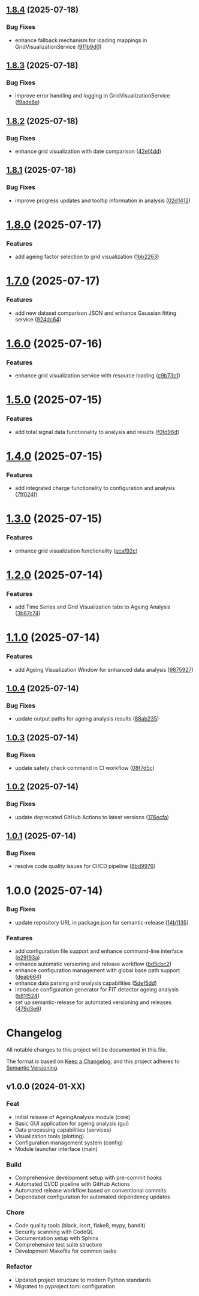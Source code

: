 ## [1.8.4](https://github.com/mateuszpolis/AgeingAnalysis/compare/v1.8.3...v1.8.4) (2025-07-18)


### Bug Fixes

* enhance fallback mechanism for loading mappings in GridVisualizationService ([911b9d0](https://github.com/mateuszpolis/AgeingAnalysis/commit/911b9d0395b1d8669ae0e53beb6f08e581eb13d8))

## [1.8.3](https://github.com/mateuszpolis/AgeingAnalysis/compare/v1.8.2...v1.8.3) (2025-07-18)


### Bug Fixes

* improve error handling and logging in GridVisualizationService ([f9ade8e](https://github.com/mateuszpolis/AgeingAnalysis/commit/f9ade8ea435e4ba5b4f645efa07dc4fa8155ffe2))

## [1.8.2](https://github.com/mateuszpolis/AgeingAnalysis/compare/v1.8.1...v1.8.2) (2025-07-18)


### Bug Fixes

* enhance grid visualization with date comparison ([42ef4dd](https://github.com/mateuszpolis/AgeingAnalysis/commit/42ef4dde984d69976d86e670cae2d410e2169f67))

## [1.8.1](https://github.com/mateuszpolis/AgeingAnalysis/compare/v1.8.0...v1.8.1) (2025-07-18)


### Bug Fixes

* improve progress updates and tooltip information in analysis ([02d1412](https://github.com/mateuszpolis/AgeingAnalysis/commit/02d1412feceebb6fa05dbc8377b57d5ebf4cface))

# [1.8.0](https://github.com/mateuszpolis/AgeingAnalysis/compare/v1.7.0...v1.8.0) (2025-07-17)


### Features

* add ageing factor selection to grid visualization ([1bb2263](https://github.com/mateuszpolis/AgeingAnalysis/commit/1bb2263aebc24db820b173e773312f5d60e988d5))

# [1.7.0](https://github.com/mateuszpolis/AgeingAnalysis/compare/v1.6.0...v1.7.0) (2025-07-17)


### Features

* add new dataset comparison JSON and enhance Gaussian fitting service ([924dc64](https://github.com/mateuszpolis/AgeingAnalysis/commit/924dc64b1e9b3eea3c7beb1ebfc3e92dcf66a8bc))

# [1.6.0](https://github.com/mateuszpolis/AgeingAnalysis/compare/v1.5.0...v1.6.0) (2025-07-16)


### Features

* enhance grid visualization service with resource loading ([c9b73c1](https://github.com/mateuszpolis/AgeingAnalysis/commit/c9b73c1f9b56cdb5b3ab8176b8fd8467e66acb58))

# [1.5.0](https://github.com/mateuszpolis/AgeingAnalysis/compare/v1.4.0...v1.5.0) (2025-07-15)


### Features

* add total signal data functionality to analysis and results ([f0fd96d](https://github.com/mateuszpolis/AgeingAnalysis/commit/f0fd96d0d67849db750e253ad45351f4abfc70c9))

# [1.4.0](https://github.com/mateuszpolis/AgeingAnalysis/compare/v1.3.0...v1.4.0) (2025-07-15)


### Features

* add integrated charge functionality to configuration and analysis ([7ff024f](https://github.com/mateuszpolis/AgeingAnalysis/commit/7ff024f8738d2b75afdd65585c75fced16ee826c))

# [1.3.0](https://github.com/mateuszpolis/AgeingAnalysis/compare/v1.2.0...v1.3.0) (2025-07-15)


### Features

* enhance grid visualization functionality ([ecaf92c](https://github.com/mateuszpolis/AgeingAnalysis/commit/ecaf92c8964c491b14cc464b8accb96eee39e23e))

# [1.2.0](https://github.com/mateuszpolis/AgeingAnalysis/compare/v1.1.0...v1.2.0) (2025-07-14)


### Features

* add Time Series and Grid Visualization tabs to Ageing Analysis ([3b67c74](https://github.com/mateuszpolis/AgeingAnalysis/commit/3b67c743c7812d791f95f370ede057071cb325ab))

# [1.1.0](https://github.com/mateuszpolis/AgeingAnalysis/compare/v1.0.4...v1.1.0) (2025-07-14)


### Features

* add Ageing Visualization Window for enhanced data analysis ([9875927](https://github.com/mateuszpolis/AgeingAnalysis/commit/98759271783a143278cbbb5830705525bcc84f10))

## [1.0.4](https://github.com/mateuszpolis/AgeingAnalysis/compare/v1.0.3...v1.0.4) (2025-07-14)


### Bug Fixes

* update output paths for ageing analysis results ([88ab235](https://github.com/mateuszpolis/AgeingAnalysis/commit/88ab235b0b4fc7186c5b969d81dfbab6d7df7219))

## [1.0.3](https://github.com/mateuszpolis/AgeingAnalysis/compare/v1.0.2...v1.0.3) (2025-07-14)


### Bug Fixes

* update safety check command in CI workflow ([08f7d5c](https://github.com/mateuszpolis/AgeingAnalysis/commit/08f7d5c3c0bf8f8fd16403c33a8b3b5d3842c52c))

## [1.0.2](https://github.com/mateuszpolis/AgeingAnalysis/compare/v1.0.1...v1.0.2) (2025-07-14)


### Bug Fixes

* update deprecated GitHub Actions to latest versions ([176ecfa](https://github.com/mateuszpolis/AgeingAnalysis/commit/176ecfa1875ca0629e6c9f0fb4d57ce543d53039))

## [1.0.1](https://github.com/mateuszpolis/AgeingAnalysis/compare/v1.0.0...v1.0.1) (2025-07-14)


### Bug Fixes

* resolve code quality issues for CI/CD pipeline ([8bd9976](https://github.com/mateuszpolis/AgeingAnalysis/commit/8bd9976aea136fca0fbefceb69f8691ad099a4d5))

# 1.0.0 (2025-07-14)


### Bug Fixes

* update repository URL in package.json for semantic-release ([14b1135](https://github.com/mateuszpolis/AgeingAnalysis/commit/14b1135ec5452fe2b9aaae0b96684919edfa6fdc))


### Features

* add configuration file support and enhance command-line interface ([e29f93a](https://github.com/mateuszpolis/AgeingAnalysis/commit/e29f93a3e5a161120a55b2ac3f883d1f1d18c291))
* enhance automatic versioning and release workflow ([bd5cbc2](https://github.com/mateuszpolis/AgeingAnalysis/commit/bd5cbc211648902e70b4db773c328134b8632381))
* enhance configuration management with global base path support ([deab664](https://github.com/mateuszpolis/AgeingAnalysis/commit/deab664f64e08c4f8afac68c846cfc4334af5667))
* enhance data parsing and analysis capabilities ([5def5dd](https://github.com/mateuszpolis/AgeingAnalysis/commit/5def5dd5b5b705ff2e8e9a324edd9cbe9150c9da))
* introduce configuration generator for FIT detector ageing analysis ([b811524](https://github.com/mateuszpolis/AgeingAnalysis/commit/b8115246eeba432c0392165334580bc5a83f9e09))
* set up semantic-release for automated versioning and releases ([479d3e6](https://github.com/mateuszpolis/AgeingAnalysis/commit/479d3e6b68dfafa91fb6bc3407b1fe300327d53e))

# Changelog

All notable changes to this project will be documented in this file.

The format is based on [Keep a Changelog](https://keepachangelog.com/en/1.0.0/),
and this project adheres to [Semantic Versioning](https://semver.org/spec/v2.0.0.html).

## v1.0.0 (2024-01-XX)

### Feat
- Initial release of AgeingAnalysis module (core)
- Basic GUI application for ageing analysis (gui)
- Data processing capabilities (services)
- Visualization tools (plotting)
- Configuration management system (config)
- Module launcher interface (main)

### Build
- Comprehensive development setup with pre-commit hooks
- Automated CI/CD pipeline with GitHub Actions
- Automated release workflow based on conventional commits
- Dependabot configuration for automated dependency updates

### Chore
- Code quality tools (black, isort, flake8, mypy, bandit)
- Security scanning with CodeQL
- Documentation setup with Sphinx
- Comprehensive test suite structure
- Development Makefile for common tasks

### Refactor
- Updated project structure to modern Python standards
- Migrated to pyproject.toml configuration
